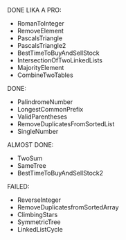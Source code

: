 DONE LIKA A PRO:
- RomanToInteger
- RemoveElement
- PascalsTriangle
- PascalsTriangle2
- BestTimeToBuyAndSellStock
- IntersectionOfTwoLinkedLists
- MajorityElement
- CombineTwoTables

DONE:
- PalindromeNumber
- LongestCommonPrefix
- ValidParentheses
- RemoveDuplicatesFromSortedList
- SingleNumber

ALMOST DONE:
- TwoSum
- SameTree
- BestTimeToBuyAndSellStock2

FAILED:
- ReverseInteger
- RemoveDuplicatesfromSortedArray
- ClimbingStars
- SymmetricTree
- LinkedListCycle

